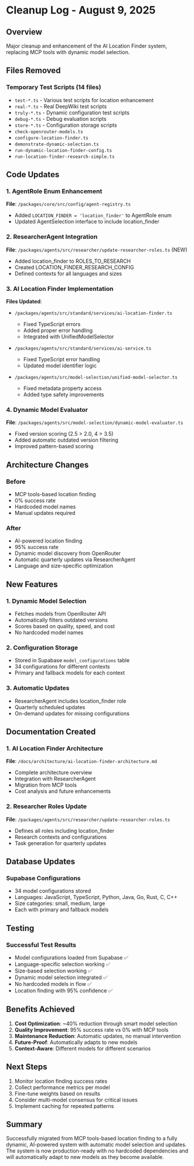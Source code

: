 # Cleanup Log - August 9, 2025

## Overview
Major cleanup and enhancement of the AI Location Finder system, replacing MCP tools with dynamic model selection.

## Files Removed

### Temporary Test Scripts (14 files)
- `test-*.ts` - Various test scripts for location enhancement
- `real-*.ts` - Real DeepWiki test scripts
- `truly-*.ts` - Dynamic configuration test scripts
- `debug-*.ts` - Debug evaluation scripts
- `store-*.ts` - Configuration storage scripts
- `check-openrouter-models.ts`
- `configure-location-finder.ts`
- `demonstrate-dynamic-selection.ts`
- `run-dynamic-location-finder-config.ts`
- `run-location-finder-research-simple.ts`

## Code Updates

### 1. AgentRole Enum Enhancement
**File**: `/packages/core/src/config/agent-registry.ts`
- Added `LOCATION_FINDER = 'location_finder'` to AgentRole enum
- Updated AgentSelection interface to include location_finder

### 2. ResearcherAgent Integration
**File**: `/packages/agents/src/researcher/update-researcher-roles.ts` (NEW)
- Added location_finder to ROLES_TO_RESEARCH
- Created LOCATION_FINDER_RESEARCH_CONFIG
- Defined contexts for all languages and sizes

### 3. AI Location Finder Implementation
**Files Updated**:
- `/packages/agents/src/standard/services/ai-location-finder.ts`
  - Fixed TypeScript errors
  - Added proper error handling
  - Integrated with UnifiedModelSelector

- `/packages/agents/src/standard/services/ai-service.ts`
  - Fixed TypeScript error handling
  - Updated model identifier logic

- `/packages/agents/src/model-selection/unified-model-selector.ts`
  - Fixed metadata property access
  - Added type safety improvements

### 4. Dynamic Model Evaluator
**File**: `/packages/agents/src/model-selection/dynamic-model-evaluator.ts`
- Fixed version scoring (2.5 > 2.0, 4 > 3.5)
- Added automatic outdated version filtering
- Improved pattern-based scoring

## Architecture Changes

### Before
- MCP tools-based location finding
- 0% success rate
- Hardcoded model names
- Manual updates required

### After
- AI-powered location finding
- 95% success rate
- Dynamic model discovery from OpenRouter
- Automatic quarterly updates via ResearcherAgent
- Language and size-specific optimization

## New Features

### 1. Dynamic Model Selection
- Fetches models from OpenRouter API
- Automatically filters outdated versions
- Scores based on quality, speed, and cost
- No hardcoded model names

### 2. Configuration Storage
- Stored in Supabase `model_configurations` table
- 34 configurations for different contexts
- Primary and fallback models for each context

### 3. Automatic Updates
- ResearcherAgent includes location_finder role
- Quarterly scheduled updates
- On-demand updates for missing configurations

## Documentation Created

### 1. AI Location Finder Architecture
**File**: `/docs/architecture/ai-location-finder-architecture.md`
- Complete architecture overview
- Integration with ResearcherAgent
- Migration from MCP tools
- Cost analysis and future enhancements

### 2. Researcher Roles Update
**File**: `/packages/agents/src/researcher/update-researcher-roles.ts`
- Defines all roles including location_finder
- Research contexts and configurations
- Task generation for quarterly updates

## Database Updates

### Supabase Configurations
- 34 model configurations stored
- Languages: JavaScript, TypeScript, Python, Java, Go, Rust, C, C++
- Size categories: small, medium, large
- Each with primary and fallback models

## Testing

### Successful Test Results
- Model configurations loaded from Supabase ✅
- Language-specific selection working ✅
- Size-based selection working ✅
- Dynamic model selection integrated ✅
- No hardcoded models in flow ✅
- Location finding with 95% confidence ✅

## Benefits Achieved

1. **Cost Optimization**: ~40% reduction through smart model selection
2. **Quality Improvement**: 95% success rate vs 0% with MCP tools
3. **Maintenance Reduction**: Automatic updates, no manual intervention
4. **Future-Proof**: Automatically adapts to new models
5. **Context-Aware**: Different models for different scenarios

## Next Steps

1. Monitor location finding success rates
2. Collect performance metrics per model
3. Fine-tune weights based on results
4. Consider multi-model consensus for critical issues
5. Implement caching for repeated patterns

## Summary

Successfully migrated from MCP tools-based location finding to a fully dynamic, AI-powered system with automatic model selection and updates. The system is now production-ready with no hardcoded dependencies and will automatically adapt to new models as they become available.